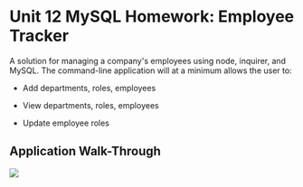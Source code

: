 # Unit 12 MySQL Homework: Employee Tracker

A solution for managing a company's employees using node, inquirer, and MySQL. The command-line application will at a minimum allows the user to:

  * Add departments, roles, employees

  * View departments, roles, employees

  * Update employee roles

## Application Walk-Through

[<img src="Assets\app-capture.JPG">](https://drive.google.com/file/d/1grYjwergQfQwt6IM0hF-JWFhomQAFyCN/view)
